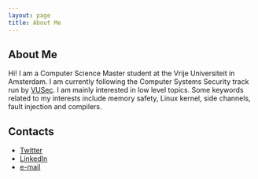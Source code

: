 ```yaml
---
layout: page
title: About Me
---
```

## About Me

Hi! I am a Computer Science Master student at the Vrije Universiteit in Amsterdam. I am currently following the Computer Systems Security track run by [VUSec](https://www.vusec.net/). I am mainly interested in low level topics. Some keywords related to my interests include memory safety, Linux kernel, side channels, fault injection and compilers.

## Contacts

* [Twitter](https://twitter.com/hammertux)
* [LinkedIn](https://www.linkedin.com/in/andrea-di-dio-17b468131/)
* [e-mail](mailto:a.didio@student.vu.nl)
